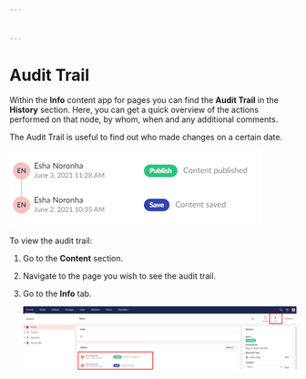 ```yaml
---


---
```


# Audit Trail

Within the **Info** content app for pages you can find the **Audit Trail** in the **History** section. Here, you can get a quick overview of the actions performed on that node, by whom, when and any additional comments.

The Audit Trail is useful to find out who made changes on a certain date.

![Audit Trail](../../../../../11/umbraco-cms/tutorials/editors-manual/tips-and-tricks/images/auditTrail-v9.png)

To view the audit trail:

1. Go to the **Content** section.
2. Navigate to the page you wish to see the audit trail.
3.  Go to the **Info** tab.

    ![View audit Trail](../../../../../11/umbraco-cms/tutorials/editors-manual/tips-and-tricks/images/view-audit-v9.png)
